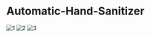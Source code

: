 # Automatic-Hand-Sanitizer
![1](https://user-images.githubusercontent.com/84577788/119212890-f9b4a580-bad8-11eb-9a9d-10cf5d49f953.jpeg)
![2](https://user-images.githubusercontent.com/84577788/119213043-0be31380-bada-11eb-9f24-842d8627e20e.jpeg)
![3](https://user-images.githubusercontent.com/84577788/119213327-f0790800-badb-11eb-83d9-cf8e3e38bf13.jpeg)


